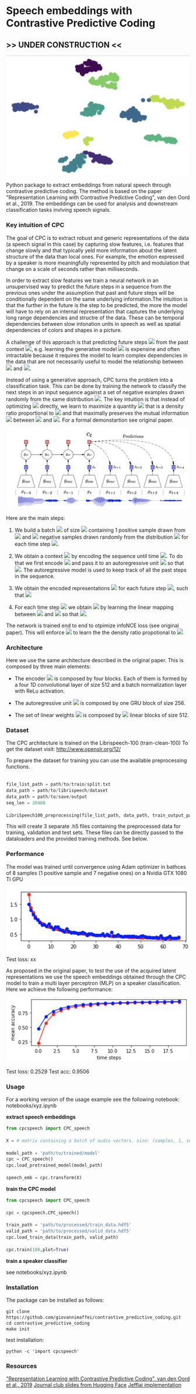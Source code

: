 # Speech embeddings with Contrastive Predictive Coding

## >> UNDER CONSTRUCTION <<

![TSNE visualization of speech embeddings obtained with CPC](img/tsne.png)

Python package to extract embeddings from natural speech through contrastive predictive coding. The method is based on the paper 
"Representation Learning with Contrastive Predictive Coding", van den Oord et al., 2019. The embeddings can be used for analysis and downstream classification tasks invlving speech signals.

### Key intuition of CPC

The goal of CPC is to extract robust and generic representations of the data (a speech signal in this case) by capturing slow features, i.e. features that change slowly and that typically yeld more information about the latent structure of the data than local ones. For example, the emotion expressed by a speaker is more meaningfully represented by pitch and modulation that change on a scale of seconds rather than milliseconds.

In order to extract slow features we train a neural network in an unsupervised way to predict the future steps in a sequence from the previous ones under the assumption that past and future steps will be conditionally dependent on the same underlying information.The intuition is that the further in the future is the step to be predicted, the more the model will have to rely on an internal representation that captures the underlying long range dependencies and structre of the data. These can be temporal dependencies between slow intonation units in speech as well as spatial dependencies of colors and shapes in a picture.

A challenge of this approach is that predicting future steps <img src="https://render.githubusercontent.com/render/math?math=x_{t+k}"> from the past context <img src="https://render.githubusercontent.com/render/math?math=c_{t}">, e.g. learning the generative model <img src="https://render.githubusercontent.com/render/math?math=P(x_{t+k}|c_{t})"> is expensine and often intractable because it requires the model to learn complex dependencies in the data that are not necessarily useful to model the relationship between <img src="https://render.githubusercontent.com/render/math?math=c"> and <img src="https://render.githubusercontent.com/render/math?math=x">. 

Instead of using a generative approach, CPC turns the problem into a classification task. This can be done by training the network to classify the next steps in an input sequence against a set of negative examples drawn randomly from the same distribution <img src="https://render.githubusercontent.com/render/math?math=P(x_{t+k})">. The key intuition is that instead of optimizing <img src="https://render.githubusercontent.com/render/math?math=P(x_{t+k}|c_{t})"> directly, we learn to maximize a quantity <img src="https://render.githubusercontent.com/render/math?math=f(x,c)"> that is a density ratio proportional to <img src="https://render.githubusercontent.com/render/math?math=P(x_{t+k}|c_t) / P(x_{t+k})"> and that maximally preserves the mutual information <img src="https://render.githubusercontent.com/render/math?math=I(c,x)"> between <img src="https://render.githubusercontent.com/render/math?math=c"> and <img src="https://render.githubusercontent.com/render/math?math=x">. For a formal demonstartion see original paper. 

![overview from Van den Oord (2019)](img/overview.png)

Here are the main steps:

1. We build a batch <img src="https://render.githubusercontent.com/render/math?math=X"> of size <img src="https://render.githubusercontent.com/render/math?math=N"> containing 1 positive sample drawn from <img src="https://render.githubusercontent.com/render/math?math=p(x_{t + k} | c_t)"> and <img src="https://render.githubusercontent.com/render/math?math=N-1"> negative samples drawn randomly from the distribution <img src="https://render.githubusercontent.com/render/math?math=P(x_{t+k})"> for each time step <img src="https://render.githubusercontent.com/render/math?math=k">. 

2. We obtain a context <img src="https://render.githubusercontent.com/render/math?math=c_t"> by encoding the sequence until time <img src="https://render.githubusercontent.com/render/math?math=t">. To do that we first encode <img src="https://render.githubusercontent.com/render/math?math=c_t = g_{enc}(x_{t-k:t})"> and pass it to an autoregressive unit <img src="https://render.githubusercontent.com/render/math?math=g_{ar}"> so that <img src="https://render.githubusercontent.com/render/math?math=c_t = g_{ar}(g_{enc}(x_{t-k:t}))">. The autoregressive model is used to keep track of all the past steps in the sequence.

3. We obtain the encoded representations <img src="https://render.githubusercontent.com/render/math?math=z">  for each future step <img src="https://render.githubusercontent.com/render/math?math=k">, such that <img src="https://render.githubusercontent.com/render/math?math=z_{t+k} = g_{enc}(x_{t+k})">

4. For each time step <img src="https://render.githubusercontent.com/render/math?math=k"> we obtain <img src="https://render.githubusercontent.com/render/math?math=f_{k}(x_{t+k},c_{t})"> by learning the linear mapping between <img src="https://render.githubusercontent.com/render/math?math=c_{t}"> and <img src="https://render.githubusercontent.com/render/math?math=z_{t+k}"> so that <img src="https://render.githubusercontent.com/render/math?math=f_{k}(x_{t+k},c_{t}) = exp(z^T_{t+k} W_{k} c_{t})">.

The network is trained end to end to otpimize infoNCE loss (see original paper). This will enforce <img src="https://render.githubusercontent.com/render/math?math=f_{k}(x_{t+k},c_{t})"> to learn the the density ratio propotional to <img src="https://render.githubusercontent.com/render/math?math=P(x_{t+k}|c_t) / P(x_{t+k})">


### Architecture

Here we use the same architecture described in the original paper. This is composed by three main elements:

- The encoder <img src="https://render.githubusercontent.com/render/math?math=g_{enc}"> is composed by four blocks. Each of them is formed by a four 1D convolutional layer of size 512 and a batch normalization layer with ReLu activation.

- The autoregressive unit <img src="https://render.githubusercontent.com/render/math?math=g_{ar}"> is composed by one GRU block of size 256.

- The set of linear weights <img src="https://render.githubusercontent.com/render/math?math=W"> is composed by <img src="https://render.githubusercontent.com/render/math?math=k"> linear blocks of size 512.


### Dataset

The CPC architecture is trained on the Librispeech-100 (train-clean-100)
To get the dataset visit: http://www.openslr.org/12/

To prepare the dataset for training you can use the available preprocessing functions.

```python

file_list_path = path/to/train/split.txt
data_path = path/to/librispeech/dataset
data_path = path/to/save/output
seq_len = 20480

LibriSpeech100_preprocessing(file_list_path, data_path, train_output_path, seq_len)

```

This will create 3 separate .h5 files containing the preprocessed data for training, validation and test sets. These files can be directly passed to the dataloaders and the provided training methods. See below.


### Performance 

The model was trained until convergence using Adam optimizer in bathces of 8 samples (1 positive sample and 7 negative ones) on a Nvidia GTX 1080 TI GPU

![convergence of CPC on unspervised task](img/valid_loss.png)

Test loss: xx

As proposed in the original paper, to test the use of the acquired latent representations we use the speech embeddings obtained through the CPC model to train a multi layer perceptron (MLP) on a speaker classification. Here we achieve the following performance:

![convergence of MLP model on speaker classification](img/valid_loss_spk.png)

Test loss: 0.2529
Test acc: 0.9506



### Usage

For a working version of the usage example see the following notebook: notebooks/xyz.ipynb

**extract speech embeddings**

```python
from cpcspeech import CPC_speech

X = # matrix containing a batch of audio vectors. size: (samples, 1, sequence_len)

model_path = 'path/to/trained/model'
cpc = CPC_speech()
cpc.load_pretrained_model(model_path)

speech_emb = cpc.transform(X)
```


**train the CPC model**

```python
from cpcspeech import CPC_speech

cpc = cpcspeech.CPC_speech()

train_path = 'path/to/processed/train_data.hdf5'
valid_path = 'path/to/processed/valid_data.hdf5'
cpc.load_train_data(train_path, valid_path)

cpc.train(100,plot=True)
```

**train a speaker classifier**

see notebooks/xyz.ipynb


### Installation

The package can be installed as follows:

```
git clone https://github.com/giovannimaffei/contrastive_predictive_coding.git
cd contrastive_predictive_coding
make init
```

test installation:

```
python -c 'import cpcspeech'
```

### Resources

["Representation Learning with Contrastive Predictive Coding", van den Oord et al., 2019](https://arxiv.org/pdf/1807.03748v2.pdf)
[Journal club slides from Hugging Face](https://docs.google.com/presentation/d/1qxt7otjFI8iQSCpwzwTNei4_n4e4CIczC6nwy3jdiJY/edit#slide=id.p)
[Jefflai implementation](https://github.com/jefflai108/Contrastive-Predictive-Coding-PyTorch)


